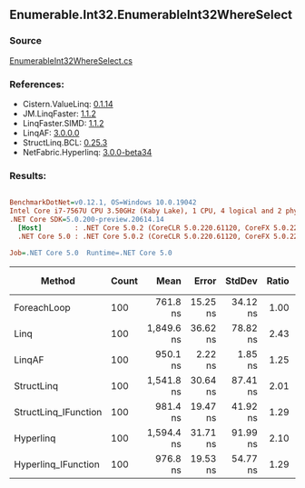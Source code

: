 ﻿## Enumerable.Int32.EnumerableInt32WhereSelect

### Source
[EnumerableInt32WhereSelect.cs](../LinqBenchmarks/Enumerable/Int32/EnumerableInt32WhereSelect.cs)

### References:
- Cistern.ValueLinq: [0.1.14](https://www.nuget.org/packages/Cistern.ValueLinq/0.1.14)
- JM.LinqFaster: [1.1.2](https://www.nuget.org/packages/JM.LinqFaster/1.1.2)
- LinqFaster.SIMD: [1.1.2](https://www.nuget.org/packages/LinqFaster.SIMD/1.0.3)
- LinqAF: [3.0.0.0](https://www.nuget.org/packages/LinqAF/3.0.0.0)
- StructLinq.BCL: [0.25.3](https://www.nuget.org/packages/StructLinq.BCL/0.25.3)
- NetFabric.Hyperlinq: [3.0.0-beta34](https://www.nuget.org/packages/NetFabric.Hyperlinq/3.0.0-beta34)

### Results:
``` ini

BenchmarkDotNet=v0.12.1, OS=Windows 10.0.19042
Intel Core i7-7567U CPU 3.50GHz (Kaby Lake), 1 CPU, 4 logical and 2 physical cores
.NET Core SDK=5.0.200-preview.20614.14
  [Host]        : .NET Core 5.0.2 (CoreCLR 5.0.220.61120, CoreFX 5.0.220.61120), X64 RyuJIT
  .NET Core 5.0 : .NET Core 5.0.2 (CoreCLR 5.0.220.61120, CoreFX 5.0.220.61120), X64 RyuJIT

Job=.NET Core 5.0  Runtime=.NET Core 5.0  

```
|               Method | Count |       Mean |    Error |   StdDev | Ratio | RatioSD |  Gen 0 | Gen 1 | Gen 2 | Allocated |
|--------------------- |------ |-----------:|---------:|---------:|------:|--------:|-------:|------:|------:|----------:|
|          ForeachLoop |   100 |   761.8 ns | 15.25 ns | 34.12 ns |  1.00 |    0.00 | 0.0191 |     - |     - |      40 B |
|                 Linq |   100 | 1,849.6 ns | 36.62 ns | 78.82 ns |  2.43 |    0.16 | 0.0763 |     - |     - |     160 B |
|               LinqAF |   100 |   950.1 ns |  2.22 ns |  1.85 ns |  1.25 |    0.06 | 0.0191 |     - |     - |      40 B |
|           StructLinq |   100 | 1,541.8 ns | 30.64 ns | 87.41 ns |  2.01 |    0.14 | 0.0458 |     - |     - |      96 B |
| StructLinq_IFunction |   100 |   981.4 ns | 19.47 ns | 41.92 ns |  1.29 |    0.09 | 0.0191 |     - |     - |      40 B |
|            Hyperlinq |   100 | 1,594.4 ns | 31.71 ns | 91.99 ns |  2.10 |    0.17 | 0.0191 |     - |     - |      40 B |
|  Hyperlinq_IFunction |   100 |   976.8 ns | 19.53 ns | 54.77 ns |  1.29 |    0.10 | 0.0191 |     - |     - |      40 B |

